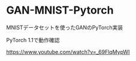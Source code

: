 # GAN-MNIST-Pytorch
MNISTデータセットを使ったGANのPyTorch実装

PyTorch 1.1で動作確認

https://www.youtube.com/watch?v=_69FlqMypWI
